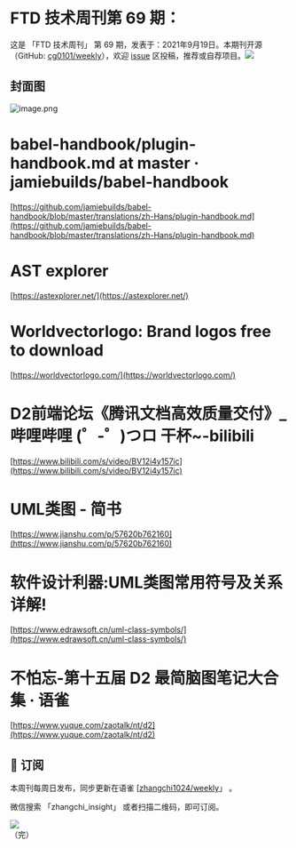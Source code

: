 # FTD 技术周刊第 69 期：
这是 「FTD 技术周刊」 第 69 期，发表于：2021年9月19日。本期刊开源（GitHub: [cg0101/weekly](https://github.com/cg0101/weekly)），欢迎 [issue](https://github.com/cg0101/weekly/issues) 区投稿，推荐或自荐项目。![](https://visitor-badge.glitch.me/badge?page_id=cg0101.weekly) <a href="https://www.linkedin.com/in/%E9%A9%B0-%E5%BC%A0-60669710a/">
        </a>
## 封面图


![image.png](https://cdn.nlark.com/yuque/0/2021/png/132503/1619746542452-1d75e163-88a4-4913-b82c-4359250ea5c5.png#clientId=u5140030a-b69a-4&from=paste&height=361&id=ueef3a33a&margin=%5Bobject%20Object%5D&name=image.png&originHeight=721&originWidth=1080&originalType=binary&size=1436851&status=done&style=none&taskId=u2e234d3b-b9bf-4439-aaf3-d34c34e4756&width=540)
# babel-handbook/plugin-handbook.md at master · jamiebuilds/babel-handbook
[https://github.com/jamiebuilds/babel-handbook/blob/master/translations/zh-Hans/plugin-handbook.md](https://github.com/jamiebuilds/babel-handbook/blob/master/translations/zh-Hans/plugin-handbook.md)
# AST explorer
[https://astexplorer.net/](https://astexplorer.net/)
# Worldvectorlogo: Brand logos free to download
[https://worldvectorlogo.com/](https://worldvectorlogo.com/)
# D2前端论坛《腾讯文档高效质量交付》_哔哩哔哩 (゜-゜)つロ 干杯~-bilibili
[https://www.bilibili.com/s/video/BV12i4y157ic](https://www.bilibili.com/s/video/BV12i4y157ic)
# UML类图 - 简书
[https://www.jianshu.com/p/57620b762160](https://www.jianshu.com/p/57620b762160)
# 软件设计利器:UML类图常用符号及关系详解!
[https://www.edrawsoft.cn/uml-class-symbols/](https://www.edrawsoft.cn/uml-class-symbols/)
# 不怕忘-第十五届 D2 最简脑图笔记大合集 · 语雀
[https://www.yuque.com/zaotalk/nt/d2](https://www.yuque.com/zaotalk/nt/d2)



## 📅 订阅
本周刊每周日发布，同步更新在语雀 [[zhangchi1024/weekly](https://www.yuque.com/zhangchi1024/weekly)」 。


微信搜索 「zhangchi_insight」 或者扫描二维码，即可订阅。
<div align="left"> <img src="https://cdn.nlark.com/yuque/0/2021/jpeg/132503/1640750963398-e8538e9e-6b96-46f7-abff-c93b56bdd377.jpeg?x-oss-process=image%2Fwatermark%2Ctype_d3F5LW1pY3JvaGVp%2Csize_36%2Ctext_5byg6amw%2Ccolor_FFFFFF%2Cshadow_50%2Ct_80%2Cg_se%2Cx_10%2Cy_10%2Fresize%2Cw_426%2Climit_0" ></div>    
    （完）